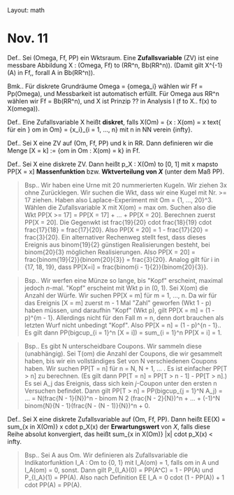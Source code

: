 Layout: math

# Nov. 11

Def.. Sei  (Omega, Ff, PP)  ein Wktsraum. Eine **Zufallsvariable** (ZV) ist eine messbare Abbildung  X : (Omega, Ff) to (RR^n, Bb(RR^n)).  (Damit gilt  X^{-1}(A) in Ff,, forall A in Bb(RR^n)).  

Bmk.. Für diskrete Grundräume  Omega = \{omega_i\}  wählen wir  Ff = Pp(Omega),  und Messbarkeit ist automatisch erfüllt. Für  Omega aus RR^n  wählen wir  Ff = Bb(RR^n),  und  X  ist Prinzip ?? in Analysis I  (f to X.. f(x) to X(omega)).  

Def.. Eine Zufallsvariable  X  heißt **diskret**, falls  X(Om) = \{x : X(om) = x text{ für ein } om in Om\} = \{x_i\}_{i = 1, ..., n}  mit  n in NN verein \{infty\}.  

Def.. Sei  X  eine ZV auf  (Om, Ff, PP)  und  k in RR.  Dann definieren wir die Menge  [X = k] := \{om in Om : X(om) = k\} in Ff.  

Def.. Sei  X  eine diskrete ZV. Dann heißt  p_X : X(Om) to [0, 1]  mit  x mapsto PP[X = x]  **Massenfunktion** bzw. **Wktverteilung von _X_** (unter dem Maß  PP).  

> Bsp.. Wir haben eine Urne mit 20 nummerierten Kugeln. Wir ziehen 3x ohne Zurücklegen. Wir suchen die Wkt, dass wir eine Kugel mit Nr.  >= 17  ziehen. Haben also Laplace-Experiment mit  Om = \{1, ..., 20\}^3.  Wählen die Zufallsvariable  X  mit  X(om) = max om.  Suchen also die Wkt  PP[X >= 17] = PP[X = 17] + ... + PP[X = 20].  Berechnen zuerst  PP[X = 20].  Die Gegenwkt ist  frac{19}{20} cdot frac{18}{19} cdot frac{17}{18} = frac{17}{20}.  Also  PP[X = 20] = 1 - frac{17}{20} = frac{3}{20}.  Ein alternativer Rechenweg stellt fest, dass dieses Ereignis aus  binom{19}{2}  günstigen Realisierungen besteht, bei  binom{20}{3}  möglichen Realisierungen. Also  PP[X = 20] = frac{binom{19}{2}}{binom{20}{3}} = frac{3}{20}.  Analog gilt für  i in \{17, 18, 19\},  dass  PP[X=i] = frac{binom{i - 1}{2}}{binom{20}{3}}.  

> Bsp.. Wir werfen eine Münze so lange, bis "Kopf" erscheint, maximal jedoch _n_-mal. "Kopf" erscheint mit Wkt  p in (0, 1).  Sei  X(om)  die Anzahl der Würfe. Wir suchen  PP[X = m]  für  m = 1, ..., n.  Da wir für das Ereignis  [X = m]  zuerst  m - 1  Mal "Zahl" geworfen (Wkt  1 - p)  haben müssen, und daraufhin "Kopf" (Wkt  p),  gilt  PP[X = m] = (1 - p)^{m - 1}.  Allerdings nicht für den Fall  m = n,  denn dort brauchen als letzten Wurf nicht unbedingt "Kopf". Also  PP[X = n] = (1 - p)^{n - 1}..  Es gilt dann  PP(bigcup_{i = 1}^n [X = i]) = sum_{i = 1}^n PP[X = i] = 1.  

> Bsp.. Es gibt  N  unterscheidbare Coupons. Wir sammeln diese (unabhängig). Sei  T(om)  die Anzahl der Coupons, die wir gesammelt haben, bis wir ein vollständiges Set von  N  verschiedenen Coupons haben. Wir suchen  PP[T = n]  für  n = N, N + 1, ...  . Es ist einfacher  PP[T > n]  zu berechnen. (Es gilt dann  PP[T = n] = PP[T > n - 1] - PP[T > n].)  Es sei  A_j  das Ereignis, dass sich kein *j*-Coupon unter den ersten  n  Versuchen befindet. Dann gilt  PP[T > n] = PP(bigcup_{j = 1}^N A_j) = ... = N(frac{N - 1}{N})^n - binom N 2 (frac{N - 2}{N})^n + ... + (-1)^N binom{N}{N - 1}(frac{N - (N - 1)}{N})^n + 0.  

Def.. Sei  X  eine diskrete Zufallsvariable auf  (Om, Ff, PP).  Dann heißt  EE(X) = sum_{x in X(Om)} x cdot p_X(x)  der **Erwartungswert** von *X*, falls diese Reihe absolut konvergiert, das heißt  sum_{x in X(Om)} |x| cdot p_X(x) < infty.  

> Bsp.. Sei  A aus Om.  Wir definieren als Zufallsvariable die Indikatorfunktion  I_A : Om to \{0, 1\}  mit  I_A(om) = 1,  falls  om in A  und  I_A(om) = 0,  sonst. Dann gilt  P_{I_A}(0) = PP(A^C) = 1 - PP(A)  und  P_{I_A}(1) = PP(A).  Also nach Definition  EE I_A = 0 cdot (1 - PP(A)) + 1 cdot PP(A) = PP(A).  
